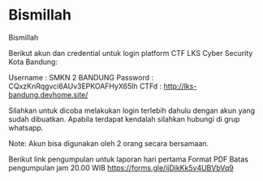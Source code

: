 # Bismillah
Bismillah

Berikut akun dan credential untuk login platform CTF LKS Cyber Security Kota Bandung:

Username : SMKN 2 BANDUNG
Password : CQxzKnRqgvci6AUv3EPKOAFHyX65lh
CTFd : http://lks-bandung.devhome.site/

Silahkan untuk dicoba melakukan login terlebih dahulu dengan akun yang sudah dibuatkan. Apabila terdapat kendalah silahkan hubungi di grup whatsapp.

Note: Akun bisa digunakan oleh 2 orang secara bersamaan.

Berikut link pengumpulan untuk laporan hari pertama
Format PDF
Batas pengumpulan jam 20.00 WIB
https://forms.gle/ijDikKk5v4UBVbVq9
